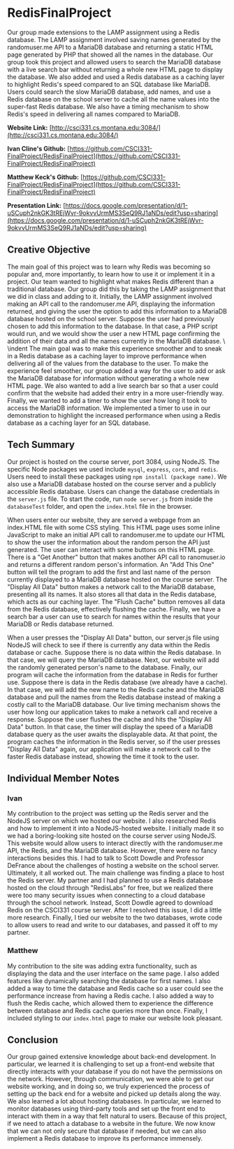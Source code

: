 # RedisFinalProject

Our group made extensions to the LAMP assignment using a Redis database. The LAMP assignment involved saving names generated by the randomuser.me API to a MariaDB database and returning a static HTML page generated by PHP that showed all the names in the database. Our group took this project and allowed users to search the MariaDB database with a live search bar without returning a whole new HTML page to display the database. We also added and used a Redis database as a caching layer to highlight Redis's speed compared to an SQL database like MariaDB. Users could search the slow MariaDB database, add names, and use a Redis database on the school server to cache all the name values into the super-fast Redis database. We also have a timing mechanism to show Redis's speed in delivering all names compared to MariaDB. 

**Website Link:** [http://csci331.cs.montana.edu:3084/](http://csci331.cs.montana.edu:3084/)

**Ivan Cline's Github:** [https://github.com/CSCI331-FinalProject/RedisFinalProject](https://github.com/CSCI331-FinalProject/RedisFinalProject)

**Matthew Keck's Github:** [https://github.com/CSCI331-FinalProject/RedisFinalProject](https://github.com/CSCI331-FinalProject/RedisFinalProject)

**Presentation Link:** [https://docs.google.com/presentation/d/1-uSCuph2nkGK3tREjWvr-9okvvUrmMS3SeQ9RJ1aNDs/edit?usp=sharing](https://docs.google.com/presentation/d/1-uSCuph2nkGK3tREjWvr-9okvvUrmMS3SeQ9RJ1aNDs/edit?usp=sharing)

## Creative Objective

The main goal of this project was to learn why Redis was becoming so popular and, more importantly, to learn how to use it or implement it in a project. Our team wanted to highlight what makes Redis different than a traditional database. Our group did this by taking the LAMP assignment that we did in class and adding to it. Initially, the LAMP assignment involved making an API call to the randomuser.me API, displaying the information returned, and giving the user the option to add this information to a MariaDB database hosted on the school server. Suppose the user had previously chosen to add this information to the database. In that case, a PHP script would run, and we would show the user a new HTML page confirming the addition of their data and all the names currently in the MariaDB database. \\ \indent The main goal was to make this experience smoother and to sneak in a Redis database as a caching layer to improve performance when delivering all of the values from the database to the user. To make the experience feel smoother, our group added a way for the user to add or ask the MariaDB database for information without generating a whole new HTML page. We also wanted to add a live search bar so that a user could confirm that the website had added their entry in a more user-friendly way. Finally, we wanted to add a timer to show the user how long it took to access the MariaDB information. We implemented a timer to use in our demonstration to highlight the increased performance when using a Redis database as a caching layer for an SQL database.

## Tech Summary

  Our project is hosted on the course server, port 3084, using NodeJS. The specific Node packages we used include `mysql`, `express`, `cors`, and `redis`. Users need to install these packages using `npm install (package name)`. We also use a MariaDB database hosted on the course server and a publicly accessible Redis database. Users can change the database credentials in the `server.js` file. To start the code, run `node server.js` from inside the `databaseTest` folder, and open the `index.html` file in the browser.

  When users enter our website, they are served a webpage from an index.HTML file with some CSS styling. This HTML page uses some inline JavaScript to make an initial API call to randomuser.me to update our HTML to show the user the information about the random person the API just generated. The user can interact with some buttons on this HTML page. There is a "Get Another" button that makes another API call to ranomuser.io and returns a different random person's information. An "Add This One" button will tell the program to add the first and last name of the person currently displayed to a MariaDB database hosted on the course server. The "Display All Data" button makes a network call to the MariaDB database, presenting all its names. It also stores all that data in the Redis database, which acts as our caching layer. The "Flush Cache" button removes all data from the Redis database, effectively flushing the cache. Finally, we have a search bar a user can use to search for names within the results that your MariaDB or Redis database returned.

  When a user presses the "Display All Data" button, our server.js file using NodeJS will check to see if there is currently any data within the Redis database or cache. Suppose there is no data within the Redis database. In that case, we will query the MariaDB database. Next, our website will add the randomly generated person's name to the database. Finally, our program will cache the information from the database in Redis for further use. Suppose there is data in the Redis database (we already have a cache). In that case, we will add the new name to the Redis cache and the MariaDB database and pull the names from the Redis database instead of making a costly call to the MariaDB database. Our live timing mechanism shows the user how long our application takes to make a network call and receive a response. Suppose the user flushes the cache and hits the "Display All Data" button. In that case, the timer will display the speed of a MariaDB database query as the user awaits the displayable data. At that point, the program caches the information in the Redis server, so if the user presses "Display All Data" again, our application will make a network call to the faster Redis database instead, showing the time it took to the user.

## Individual Member Notes

### Ivan

My contribution to the project was setting up the Redis server and the NodeJS server on which we hosted our website. I also researched Redis and how to implement it into a NodeJS-hosted website. I initially made it so we had a boring-looking site hosted on the course server using NodeJS. This website would allow users to interact directly with the randomuser.me API, the Redis, and the MariaDB database. However, there were no fancy interactions besides this. I had to talk to Scott Dowdle and Professor DeFrance about the challenges of hosting a website on the school server. Ultimately, it all worked out. The main challenge was finding a place to host the Redis server. My partner and I had planned to use a Redis database hosted on the cloud through "RedisLabs" for free, but we realized there were too many security issues when connecting to a cloud database through the school network. Instead, Scott Dowdle agreed to download Redis on the CSCI331 course server. After I resolved this issue, I did a little more research. Finally, I tied our website to the two databases, wrote code to allow users to read and write to our databases, and passed it off to my partner.

### Matthew

My contribution to the site was adding extra functionality, such as displaying the data and the user interface on the same page. I also added features like dynamically searching the database for first names. I also added a way to time the database and Redis cache so a user could see the performance increase from having a Redis cache. I also added a way to flush the Redis cache, which allowed them to experience the difference between database and Redis cache queries more than once. Finally, I included styling to our `index.html` page to make our website look pleasant.

## Conclusion

Our group gained extensive knowledge about back-end development. In particular, we learned it is challenging to set up a front-end website that directly interacts with your database if you do not have the permissions on the network. However, through communication, we were able to get our website working, and in doing so, we truly experienced the process of setting up the back end for a website and picked up details along the way. We also learned a lot about hosting databases. In particular, we learned to monitor databases using third-party tools and set up the front end to interact with them in a way that felt natural to users. Because of this project, if we need to attach a database to a website in the future. We now know that we can not only secure that database if needed, but we can also implement a Redis database to improve its performance immensely.
